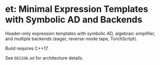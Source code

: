 # et: Minimal Expression Templates with Symbolic AD and Backends

Header-only expression templates with symbolic AD, algebraic simplifier, and multiple backends (eager, reverse-mode tape, TorchScript).

Build requires C++17.

See `DESIGN.md` for architecture details.
